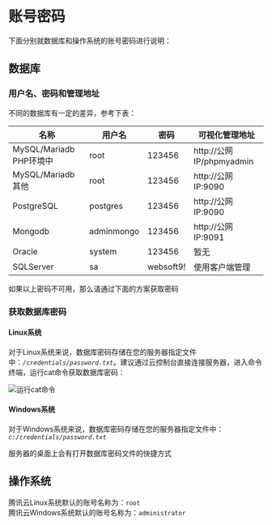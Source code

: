 # 账号密码

下面分别就数据库和操作系统的账号密码进行说明：

## 数据库

### 用户名、密码和管理地址

不同的数据库有一定的差异，参考下表：

| 名称                    | 用户名     | 密码           | 可视化管理地址           |
| ----------------------- | ---------- | -------------- | ------------------------ |
| MySQL/Mariadb PHP环境中 | root       | 123456 | http://公网IP/phpmyadmin |
| MySQL/Mariadb 其他      | root       | 123456  | http://公网IP:9090       |
| PostgreSQL              | postgres   | 123456  | http://公网IP:9090       |
| Mongodb                 | adminmongo | 123456  | http://公网IP:9091       |
| Oracle                  | system     | 123456 | 暂无                     |
| SQLServer               | sa         | websoft9!  | 使用客户端管理           |

如果以上密码不可用，那么请通过下面的方案获取密码

### 获取数据库密码

#### Linux系统

对于Linux系统来说，数据库密码存储在您的服务器指定文件中：*`/credentials/password.txt`*。建议通过云控制台直接连接服务器，进入命令终端，运行cat命令获取数据库密码：

![运行cat命令](https://libs.websoft9.com/Websoft9/DocsPicture/zh/common/catdbpassword-websoft9.png)

#### Windows系统

对于Windows系统来说，数据库密码存储在您的服务器指定文件中：*`c:/credentials/password.txt`*

服务器的桌面上会有打开数据库密码文件的快捷方式



## 操作系统

腾讯云Linux系统默认的账号名称为：`root`  
腾讯云Windows系统默认的账号名称为：`administrator`